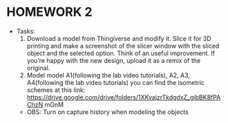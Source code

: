 # HOMEWORK 2

- Tasks:
    1. Download a model from Thingiverse and modify it. Slice it for 3D printing
and make a screenshot of the slicer window with the sliced object and the
selected option. Think of an useful improvement. If you’re happy with the
new design, upload it as a remix of the original.
    2. Model model A1(following the lab video tutorials), A2, A3, A4(following the
lab video tutorials) you can find the isometric schemes at this link:
https://drive.google.com/drive/folders/1XKvajzrTkdgdxZ_gibBK8fPAChzN
mGnM
    - OBS: Turn on capture history when modeling the objects
